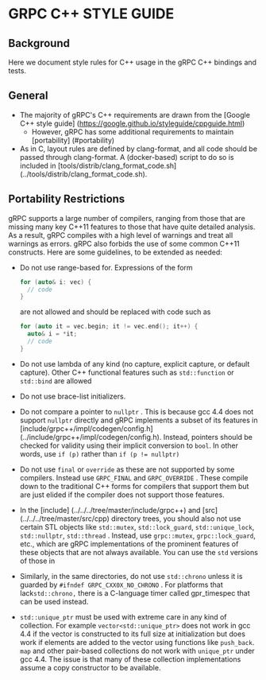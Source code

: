 GRPC C++ STYLE GUIDE
=====================

Background
----------

Here we document style rules for C++ usage in the gRPC C++ bindings
and tests.

General
-------

- The majority of gRPC's C++ requirements are drawn from the [Google C++ style
guide] (https://google.github.io/styleguide/cppguide.html)
   - However, gRPC has some additional requirements to maintain
     [portability] (#portability)
- As in C, layout rules are defined by clang-format, and all code
should be passed through clang-format. A (docker-based) script to do
so is included in [tools/distrib/clang\_format\_code.sh]
(../tools/distrib/clang_format_code.sh).

<a name="portability"></a>
Portability Restrictions
-------------------

gRPC supports a large number of compilers, ranging from those that are
missing many key C++11 features to those that have quite detailed
analysis. As a result, gRPC compiles with a high level of warnings and
treat all warnings as errors. gRPC also forbids the use of some common
C++11 constructs. Here are some guidelines, to be extended as needed:
- Do not use range-based for. Expressions of the form
  ```c
  for (auto& i: vec) {
    // code
  }
  ```
  
  are not allowed and should be replaced with code such as
  ```c
  for (auto it = vec.begin; it != vec.end(); it++) {
    auto& i = *it;
    // code
  }
  ```
  
- Do not use lambda of any kind (no capture, explicit capture, or
default capture). Other C++ functional features such as
`std::function` or `std::bind` are allowed
- Do not use brace-list initializers.
- Do not compare a pointer to `nullptr` . This is because gcc 4.4
  does not support `nullptr` directly and gRPC implements a subset of
  its features in [include/grpc++/impl/codegen/config.h]
  (../include/grpc++/impl/codegen/config.h). Instead, pointers should
  be checked for validity using their implicit conversion to `bool`.
  In other words, use `if (p)` rather than `if (p != nullptr)`
- Do not use `final` or `override` as these are not supported by some
  compilers. Instead use `GRPC_FINAL` and `GRPC_OVERRIDE` . These
  compile down to the traditional C++ forms for compilers that support
  them but are just elided if the compiler does not support those features.
- In the [include] (../../../tree/master/include/grpc++) and [src]
  (../../../tree/master/src/cpp) directory trees, you should also not
  use certain STL objects like `std::mutex`, `std::lock_guard`,
  `std::unique_lock`, `std::nullptr`, `std::thread` . Instead, use
  `grpc::mutex`, `grpc::lock_guard`, etc., which are gRPC
  implementations of the prominent features of these objects that are
  not always available. You can use the `std` versions of those in 
- Similarly, in the same directories, do not use `std::chrono` unless
  it is guarded by `#ifndef GRPC_CXX0X_NO_CHRONO` . For platforms that
  lack`std::chrono,` there is a C-language timer called gpr_timespec that can
  be used instead.
- `std::unique_ptr` must be used with extreme care in any kind of
  collection. For example `vector<std::unique_ptr>` does not work in
  gcc 4.4 if the vector is constructed to its full size at
  initialization but does work if elements are added to the vector
  using functions like `push_back`. `map` and other pair-based
  collections do not work with `unique_ptr` under gcc 4.4. The issue
  is that many of these collection implementations assume a copy
  constructor
  to be available.
  
